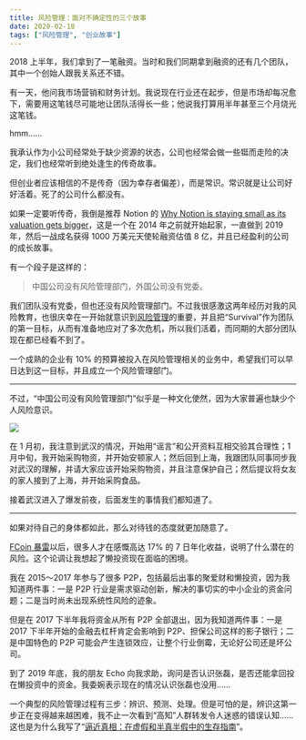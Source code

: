 ```yaml
---
title: 风险管理：面对不确定性的三个故事
date: 2020-02-18
tags: ["风险管理", "创业故事"]
---
```


2018 上半年，我们拿到了一笔融资。当时和我们同期拿到融资的还有几个团队，其中一个创始人跟我关系还不错。

有一天，他问我市场营销和财务计划。我说现在行业还在起步，但是市场却每况愈下，需要用这笔钱尽可能地让团队活得长一些；他说我打算用半年甚至三个月烧光这笔钱。

hmm……

我承认作为小公司经常处于缺少资源的状态，公司也经常会做一些铤而走险的决定，我们也经常听到绝处逢生的传奇故事。

但创业者应该相信的不是传奇（因为幸存者偏差），而是常识。常识就是让公司好好活着。死了的公司什么都没有。

如果一定要听传奇，我倒是推荐 Notion 的 [Why Notion is staying small as its valuation gets bigger](https://techcrunch.com/2019/12/02/why-notion-is-staying-small-as-its-valuation-gets-bigger/)，这是一个在 2014 年之前就开始起家，一直做到 2019 年，然后一战成名获得 1000 万美元天使轮融资估值 8 亿，并且已经盈利的公司的成长故事。

有一个段子是这样的：

> 中国公司没有风险管理部门，外国公司没有党委。

我们团队没有党委，但也还没有风险管理部门。不过我很感激这两年经历对我的风险教育，也很庆幸在一开始就意识到[风险管理](https://zh.wikipedia.org/wiki/风险管理)的重要，并且把“Survival”作为团队的第一目标，从而有准备地应对了多次危机，所以我们活着，而同期的大部分团队现在都已经看不到了。

一个成熟的企业有 10% 的预算被投入在风险管理相关的业务中，希望我们可以早日达到这一目标，并且成立一个风险管理部门。

---

不过，“中国公司没有风险管理部门”似乎是一种文化使然，因为大家普遍也缺少个人风险意识。

![](/three-stories-about-risk-management/featured.jpg)

在 1 月初，我注意到武汉的情况，开始用“谣言”和公开资料互相交验其合理性；1 月中旬，我开始采购物资，并开始安顿家人；然后回到上海，我跟团队同事同步我对武汉的理解，并请大家应该开始采购物资，并且注意保护自己；然后提议将女友的家人接到了上海，并开始采购食品。

接着武汉进入了爆发前夜，后面发生的事情我们都知道了。

---

如果对待自己的身体都如此，那么对待钱的态度就更加随意了。

[FCoin 暴雷](https://news.huoxing24.com/20190707002700327816.html)以后，很多人才在感慨高达 17% 的 7 日年化收益，说明了什么潜在的风险。这个论调让我想起了懒投资现在面临的困境。

我在 2015～2017 年参与了很多 P2P，包括最后出事的聚爱财和懒投资，因为我知道两件事：一是 P2P 行业是需求驱动创新，解决的事切实的中小企业的资金问题；二是当时尚未出现系统性风险的迹象。

但是在 2017 下半年我将资金从所有 P2P 全部退出，因为我知道两件事：一是 2017 下半年开始的金融去杠杆肯定会影响到 P2P、担保公司这样的影子银行；二是中国特色的 P2P 可能会产生连锁效应，让整个行业倒霉，无论好公司还是坏公司。

到了 2019 年底，我的朋友 Echo 向我求助，询问是否认识张磊，是否还能拿回投在懒投资中的资金。我委婉表示现在的情况认识张磊也没用……

一个典型的风险管理过程有三步：辨识、预测、处理。但是可怕的是，辨识这第一步正在变得越来越困难，我不止一次看到“高知”人群转发令人迷惑的错误认知……这也是为什么我写了“[逼近真相：在虚假和半真半假中的生存指南](https://lyric.im/a-guide-to-surviving-fake-news)”。


